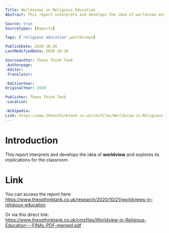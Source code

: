 ```yaml
---
Title: Worldviews in Religious Education
Abstract: This report interprets and develops the idea of worldview and explores its implications for the classroom.

Source: true
Sourcetypes: [Reports]

Tags: ['religious education',worldviews]

PublishDate: 2020-10-28
LastModifiedDate: 2020-10-28

Sourceauthor: Theos Think Tank
-Authorpage:
-Editor:
-Translator:

-EditionYear:
OriginalYear: 2020

Publisher: Theos Think Tank
-Location:

-Wikipedia:
Link: https://www.theosthinktank.co.uk/cmsfiles/Worldview-in-Religious-Education---FINAL-PDF-merged.pdf
---
```

# Introduction
This report interprets and develops the idea of **worldview** and explores its implications for the classroom.

# Link
You can access the report here: https://www.theosthinktank.co.uk/research/2020/10/21/worldviews-in-religious-education

Or via this direct link: https://www.theosthinktank.co.uk/cmsfiles/Worldview-in-Religious-Education---FINAL-PDF-merged.pdf